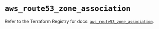 # `aws_route53_zone_association`

Refer to the Terraform Registry for docs: [`aws_route53_zone_association`](https://registry.terraform.io/providers/hashicorp/aws/3.76.1/docs/resources/route53_zone_association).
